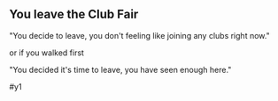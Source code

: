 ## You leave the Club Fair

"You decide to leave, you don't feeling like joining any clubs right now."

or if you walked first

"You decided it's time to leave, you have seen enough here."

#y1